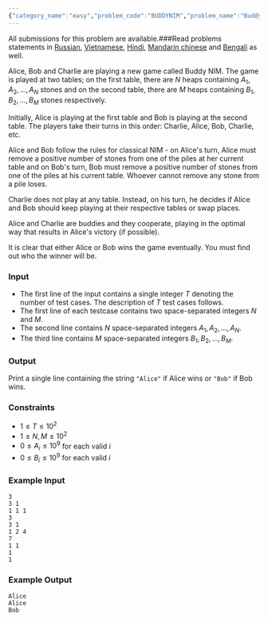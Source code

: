 ```yaml
---
{"category_name":"easy","problem_code":"BUDDYNIM","problem_name":"Buddy NIM","languages_supported":{"0":"C","1":"CPP14","2":"JAVA","3":"PYTH","4":"PYTH 3.6","5":"PYPY","6":"CS2","7":"PAS fpc","8":"PAS gpc","9":"RUBY","10":"PHP","11":"GO","12":"NODEJS","13":"HASK","14":"rust","15":"SCALA","16":"swift","17":"D","18":"PERL","19":"FORT","20":"WSPC","21":"ADA","22":"CAML","23":"ICK","24":"BF","25":"ASM","26":"CLPS","27":"PRLG","28":"ICON","29":"SCM qobi","30":"PIKE","31":"ST","32":"NICE","33":"LUA","34":"BASH","35":"NEM","36":"LISP sbcl","37":"LISP clisp","38":"SCM guile","39":"JS","40":"ERL","41":"TCL","42":"kotlin","43":"PERL6","44":"TEXT","45":"SCM chicken","46":"PYP3","47":"CLOJ","48":"COB","49":"FS"},"max_timelimit":0.5,"source_sizelimit":50000,"problem_author":"bciobanu","problem_tester":null,"date_added":"1-11-2018","tags":{"0":"bciobanu","1":"easy","2":"game","3":"greedy","4":"snckpe19","5":"taran_1407"},"editorial_url":"https://discuss.codechef.com/problems/BUDDYNIM","time":{"view_start_date":1541269800,"submit_start_date":1541269800,"visible_start_date":1541269800,"end_date":1735669800},"is_direct_submittable":false,"layout":"problem"}
---
```

<span class="solution-visible-txt">All submissions for this problem are available.</span>###Read problems statements in [Russian](http://www.codechef.com/download/translated/S19PETST/russian/BUDDYNIM.pdf), [Vietnamese](http://www.codechef.com/download/translated/S19PETST/vietnamese/BUDDYNIM.pdf), [Hindi](http://www.codechef.com/download/translated/S19PETST/hindi/BUDDYNIM.pdf), [Mandarin chinese](http://www.codechef.com/download/translated/S19PETST/mandarin/BUDDYNIM.pdf) and [Bengali](http://www.codechef.com/download/translated/S19PETST/bengali/BUDDYNIM.pdf) as well.

Alice, Bob and Charlie are playing a new game called Buddy NIM. The game is played at two tables; on the first table, there are $N$ heaps containing $A_1, A_2, \ldots, A_N$ stones and on the second table, there are $M$ heaps containing $B_1, B_2, \ldots, B_M$ stones respectively.

Initially, Alice is playing at the first table and Bob is playing at the second table. The players take their turns in this order: Charlie, Alice, Bob, Charlie, etc.

Alice and Bob follow the rules for classical NIM - on Alice's turn, Alice must remove a positive number of stones from one of the piles at her current table and on Bob's turn, Bob must remove a positive number of stones from one of the piles at his current table. Whoever cannot remove any stone from a pile loses.

Charlie does not play at any table. Instead, on his turn, he decides if Alice and Bob should keep playing at their respective tables or swap places.

Alice and Charlie are buddies and they cooperate, playing in the optimal way that results in Alice's victory (if possible).

It is clear that either Alice or Bob wins the game eventually. You must find out who the winner will be.

### Input
- The first line of the input contains a single integer $T$ denoting the number of test cases. The description of $T$ test cases follows.
- The first line of each testcase contains two space-separated integers $N$ and $M$.
- The second line contains $N$ space-separated integers $A_1, A_2, \ldots, A_N$.
- The third line contains $M$ space-separated integers $B_1, B_2, \ldots, B_M$.

### Output
Print a single line containing the string `"Alice"` if Alice wins or `"Bob"` if Bob wins.

### Constraints 
- $1 \le T \le 10^2$
- $1 \le N, M \le 10^2$ 
- $0 \le A_i \le 10^9$ for each valid $i$
- $0 \le B_i \le 10^9$ for each valid $i$

### Example Input
```
3
3 1
1 1 1
3
3 1
1 2 4
7
1 1
1
1
```

### Example Output
```
Alice
Alice
Bob
```
